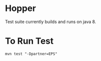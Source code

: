 # Hopper

Test suite currently builds and runs on java 8.


# To Run Test 

``
  mvn test "-Dpartner=EPS"
``
